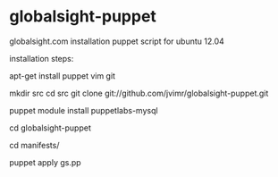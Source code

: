 globalsight-puppet
==================

globalsight.com installation puppet script  for ubuntu 12.04

installation steps:

apt-get install puppet vim git

mkdir src
cd src
git clone git://github.com/jvimr/globalsight-puppet.git

puppet module install puppetlabs-mysql

cd globalsight-puppet

cd manifests/

puppet apply gs.pp
